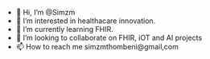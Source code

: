 - 👋 Hi, I’m @Simzm
- 👀 I’m interested in healthacare innovation.  
- 🌱 I’m currently learning FHIR.
- 💞️ I’m looking to collaborate on FHIR, iOT and AI projects
- 📫 How to reach me simzmthombeni@gmail,com

<!---
Simzm/Simzm is a ✨ special ✨ repository because its `README.md` (this file) appears on your GitHub profile.
You can click the Preview link to take a look at your changes.
--->
